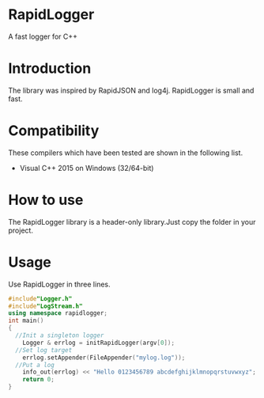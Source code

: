 # RapidLogger
A fast logger for C++ 

# Introduction
The library was inspired by RapidJSON and log4j.
RapidLogger is small and fast.

# Compatibility
These compilers which have been tested are shown in the following list.

* Visual C++ 2015 on Windows (32/64-bit)

# How to use
The RapidLogger library is a header-only library.Just copy the folder in your project.

# Usage
Use RapidLogger in three lines.

~~~cpp
#include"Logger.h"
#include"LogStream.h"
using namespace rapidlogger;
int main()
{
  //Init a singleton logger
	Logger & errlog = initRapidLogger(argv[0]);
  //Set log target
	errlog.setAppender(FileAppender("mylog.log"));
  //Put a log
	info_out(errlog) << "Hello 0123456789 abcdefghijklmnopqrstuvwxyz";
	return 0;
}
~~~
